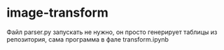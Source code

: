 # image-transform
Файл parser.py запускать не нужно, он просто генерирует таблицы из репозитория, сама программа в фале transform.ipynb
